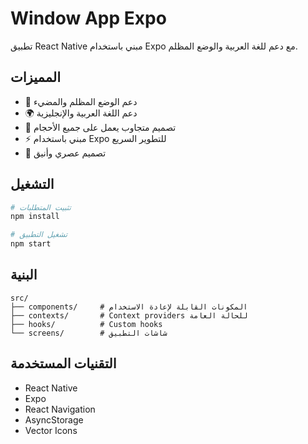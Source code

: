 # Window App Expo

تطبيق React Native مبني باستخدام Expo مع دعم للغة العربية والوضع المظلم.

## المميزات

- 🌙 دعم الوضع المظلم والمضيء
- 🌍 دعم اللغة العربية والإنجليزية
- 📱 تصميم متجاوب يعمل على جميع الأحجام
- ⚡ مبني باستخدام Expo للتطوير السريع
- 🎨 تصميم عصري وأنيق

## التشغيل

```bash
# تثبيت المتطلبات
npm install

# تشغيل التطبيق
npm start
```

## البنية

```
src/
├── components/     # المكونات القابلة لإعادة الاستخدام
├── contexts/       # Context providers للحالة العامة
├── hooks/          # Custom hooks
└── screens/        # شاشات التطبيق
```

## التقنيات المستخدمة

- React Native
- Expo
- React Navigation
- AsyncStorage
- Vector Icons